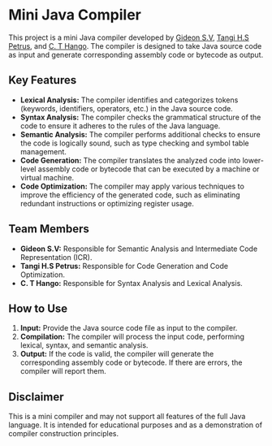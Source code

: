 # Mini Java Compiler

This project is a mini Java compiler developed by [Gideon S.V](https://github.com/Shikongo19), [Tangi H.S Petrus](https://github.com/Supertangi), and [C. T Hango](https://github.com/Tileni97). The compiler is designed to take Java source code as input and generate corresponding assembly code or bytecode as output.

## Key Features

- **Lexical Analysis:** The compiler identifies and categorizes tokens (keywords, identifiers, operators, etc.) in the Java source code.
- **Syntax Analysis:** The compiler checks the grammatical structure of the code to ensure it adheres to the rules of the Java language.
- **Semantic Analysis:** The compiler performs additional checks to ensure the code is logically sound, such as type checking and symbol table management.
- **Code Generation:** The compiler translates the analyzed code into lower-level assembly code or bytecode that can be executed by a machine or virtual machine.
- **Code Optimization:** The compiler may apply various techniques to improve the efficiency of the generated code, such as eliminating redundant instructions or optimizing register usage.

## Team Members

- **Gideon S.V:** Responsible for Semantic Analysis and Intermediate Code Representation (ICR).
- **Tangi H.S Petrus:** Responsible for Code Generation and Code Optimization.
- **C. T Hango:** Responsible for Syntax Analysis and Lexical Analysis.

## How to Use

1. **Input:** Provide the Java source code file as input to the compiler.
2. **Compilation:** The compiler will process the input code, performing lexical, syntax, and semantic analysis.
3. **Output:** If the code is valid, the compiler will generate the corresponding assembly code or bytecode. If there are errors, the compiler will report them.

## Disclaimer

This is a mini compiler and may not support all features of the full Java language. It is intended for educational purposes and as a demonstration of compiler construction principles.
